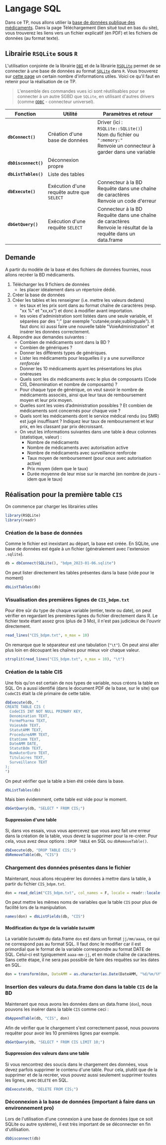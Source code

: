 # Langage SQL

Dans ce TP, nous allons utilier la [base de données publique des médicaments](https://base-donnees-publique.medicaments.gouv.fr/). Dans la page Téléchargement (lien situé tout en bas du site), vous trouverez les liens vers un fichier explicatif (en PDF) et les fichiers de données (au format texte). 

## Librairie `RSQLite` sous `R`

L'utilisation conjointe de la librairie [`DBI`](https://dbi.r-dbi.org/) et de la librairie [`RSQLite`](https://cran.r-project.org/web/packages/RSQLite/vignettes/RSQLite.html) permet de se connecter à une base de données au format [`SQLite`](https://www.sqlite.org/index.html) dans `R`. Vous trouverez sur [cette page](https://db.rstudio.com/databases/sqlite/) un certain nombre d'informations utiles. Voici ce qu'il faut en retenir pour la réalisation de ce TP.

> L'ensemble des commandes vues ici sont réutilisables pour se connecter à un autre SGBD que `SQLite`, en utilisant d'autres drivers (comme [`ODBC`](https://db.rstudio.com/databases/oracle/) - connecteur universel).

| Fonction | Utilité | Paramètres et retour |
|-|-|-|
| **`dbConnect()`** | Création d'une base de données | Driver (ici : `RSQLite::SQLite()`) <br> Nom du fichier ou `":memory:"`<br> Renvoie un connecteur à garder dans une variable |
| **`dbDisconnect()`** | Déconnexion propre | |
| **`dbListTables()`** | Liste des tables | |
| **`dbExecute()`** | Exécution d'une requête autre que `SELECT` | Connecteur à la BD<br> Requête dans une chaîne de caractères<br> Renvoie un code d'erreur |
| **`dbGetQuery()`** | Exécution d'une requête `SELECT` | Connecteur à la BD<br> Requête dans une chaîne de caractères<br> Renvoie le résultat de la requête dans un data.frame |

## Demande

A partir du modèle de la base et des fichiers de données fournies, nous allons recréer la BD médicaments.

1. Télécharger les 9 fichiers de données
    - les placer idéalement dans un répertoire dédié.
2. Créer la base de données
3. Créer les tables et les renseigner (i.e. mettre les valeurs dedans)
    - les taux et les prix sont dans au format chaîne de caractères (resp. "xx %" et "xx,xx") et donc à modifier avant importation. 
    - les voies d'administration sont listées dans une seule variable, et séparées par des “;” (par exemple "cutanée;orale;sublinguale"). Il faut donc ici aussi faire une nouvelle table "VoieAdministration" et insérer les données correctement.
4. Répondre aux demandes suivantes :
    - Combien de médicaments sont dans la BD ?
    - Combien de génériques ?
    - Donner les différents types de génériques.
    - Lister les médicaments pour lesquelles il y a une *surveillance renforcée*
    - Donner les 10 médicaments ayant les présentations les plus onéreuses 
    - Quels sont les dix médicaments avec le plus de composants (Code CIS, Dénomination et nombre de composants) ?
    - Pour chaque type de générique, on veut savoir le nombre de médicaments associés, ainsi que leur taux de remboursement moyen et leur prix moyen.
    - Quelles sont les voies d’administration possibles ? Et combien de médicaments sont concernés pour chaque voie ?
    - Quels sont les médicaments dont le service médical rendu (ou SMR) est jugé insuffisant ? Indiquez leur taux de remboursement et leur prix, en les classant par prix décroissant.
    - On veut les informations suivantes dans une table à deux colonnes (statistique, valeur) :
        - Nombre de médicaments
        - Nombre de médicaments avec autorisation active
        - Nombre de médicaments avec surveillance renforcée
        - Taux moyen de remboursement (pour ceux avec autorisation active)
        - Prix moyen (idem que le taux)
        - Durée moyenne de leur mise sur le marché (en nombre de jours - idem que le taux)
    
## Réalisation pour la première table `CIS`

On commence par charger les librairies utiles

```r
library(RSQLite)
library(readr)
```

### Création de la base de données 

Comme le fichier est inexistant au départ, la base est créée. En SQLite, une base de données est égale à un fichier (généralement avec l'extension `.sqlite`).

```r
db = dbConnect(SQLite(), "bdpm_2023-01-06.sqlite")
```

On peut lister directement les tables présentes dans la base (vide pour le moment)

```r
dbListTables(db)
```

### Visualisation des premières lignes de `CIS_bdpm.txt`

Pour être sûr du type de chaque variable (entier, texte ou date), on peut vérifier en regardant les premières lignes du fichier directement dans R. Le fichier texte étant assez gros (plus de 3 Mo), il n'est pas judicieux de l'ouvrir directement.

```r
read_lines("CIS_bdpm.txt", n_max = 10)
```

On remarque que le séparateur est une tabulation (`"\t"`). On peut ainsi aller plus loin en découpant les chaînes pour mieux voir chaque valeur.

```r
strsplit(read_lines("CIS_bdpm.txt", n_max = 10), "\t")
```

### Création de la table CIS

Une fois qu'on est certain de nos types de variable, nous créons la table en SQL. On a aussi identifié (dans le document PDF de la base, sur le site) que `CodeCIS` était la clé primaire de cette table.

```r
dbExecute(db, "
CREATE TABLE CIS (
  CodeCIS INT NOT NULL PRIMARY KEY,
  Denomination TEXT,
  FormePharma TEXT,
  VoiesAdm TEXT,
  StatutAMM TEXT,
  ProcedureAMM TEXT,
  EtatComm TEXT,
  DateAMM DATE,
  StatutBdm TEXT,
  NumAutorEuro TEXT,
  Titulaires TEXT,
  Surveillance TEXT
);
")
```

On peut vérifier que la table a bien été créée dans la base.

```r
dbListTables(db)
```

Mais bien évidemment, cette table est vide pour le moment.

```r
dbGetQuery(db, "SELECT * FROM CIS;")
```

#### Suppression d'une table

Si, dans vos essais, vous vous apercevez que vous avez fait une erreur dans la création de la table, vous devez la supprimer pour la re-créer. Pour cela, vous avez deux options : `DROP TABLE` en SQL ou `dbRemoveTable()`.

```r
dbExecute(db, "DROP TABLE CIS;")
dbRemoveTable(db, "CIS")
```

### Chargement des données présentes dans le fichier

Maintenant, nous allons récupérer les données à mettre dans la table, à partir du fichier `CIS_bdpm.txt`.

```r
don = read_delim("CIS_bdpm.txt", col_names = F, locale = readr::locale(encoding = "latin1"))
```

On peut mettre les mêmes noms de variables que la table `CIS` pour plus de facilité lors de la manipulation.

```r
names(don) = dbListFields(db, "CIS")
```

#### Modification du type de la variable `DateAMM` 

La variable `DateAMM` du data.frame `don` est dans un format `jj/mm/aaaa`, ce qui ne correspond pas au format SQL. Il faut donc le modifier car il est primordial que le format de la variable correspondre au format DATE de SQL. Celui-ci est typiquement `aaaa-mm-jj`, et en mode chaîne de caractères. Sans cette étape, il ne sera pas possible de faire des requêtes sur les dates en SQL. 

```r
don = transform(don, DateAMM = as.character(as.Date(DateAMM, "%d/%m/%Y")))
```

### Insertion des valeurs du data.frame don dans la table `CIS` de la BD

Maintenant que nous avons les données dans un data.frame (`don`), nous pouvons les insérer dans la table `CIS` comme ceci :

```r
dbAppendTable(db, "CIS", don)
```

Afin de vérifier que le chargement s'est correctement passé, nous pouvons requêter pour avoir les 10 premières lignes par exemple.

```r
dbGetQuery(db, "SELECT * FROM CIS LIMIT 10;")
```

#### Suppression des valeurs dans une table

Si vous rencontrez des soucis dans le chargement des données, vous devez parfois supprimer le contenu d'une table. Pour cela, plutôt que de la supprimer et de la recréer, vous pouvez aussi seulement supprimer toutes les lignes, avec `DELETE` en SQL.

```r
dbExecute(db, "DELETE FROM CIS;")
```

### Déconnexion à la base de données (important à faire dans un environnement pro)

Lors de l'utilisation d'une connexion à une base de données (que ce soit SQLite ou autre système), il est très important de se déconnecter en fin d'utilisation.

```r
dbDisconnect(db)
```
